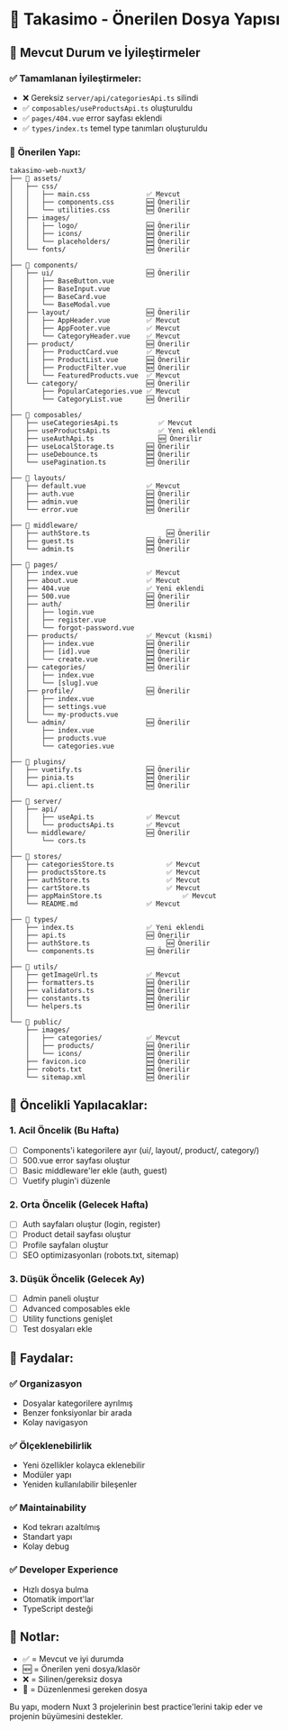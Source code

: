 # 📁 Takasimo - Önerilen Dosya Yapısı

## 🎯 **Mevcut Durum ve İyileştirmeler**

### ✅ **Tamamlanan İyileştirmeler:**

- ❌ Gereksiz `server/api/categoriesApi.ts` silindi
- ✅ `composables/useProductsApi.ts` oluşturuldu
- ✅ `pages/404.vue` error sayfası eklendi
- ✅ `types/index.ts` temel type tanımları oluşturuldu

### 📂 **Önerilen Yapı:**

```
takasimo-web-nuxt3/
├── 📁 assets/
│   ├── css/
│   │   ├── main.css              ✅ Mevcut
│   │   ├── components.css        🆕 Önerilir
│   │   └── utilities.css         🆕 Önerilir
│   ├── images/
│   │   ├── logo/                 🆕 Önerilir
│   │   ├── icons/                🆕 Önerilir
│   │   └── placeholders/         🆕 Önerilir
│   └── fonts/                    🆕 Önerilir
│
├── 📁 components/
│   ├── ui/                       🆕 Önerilir
│   │   ├── BaseButton.vue
│   │   ├── BaseInput.vue
│   │   ├── BaseCard.vue
│   │   └── BaseModal.vue
│   ├── layout/                   🆕 Önerilir
│   │   ├── AppHeader.vue         ✅ Mevcut
│   │   ├── AppFooter.vue         ✅ Mevcut
│   │   └── CategoryHeader.vue    ✅ Mevcut
│   ├── product/                  🆕 Önerilir
│   │   ├── ProductCard.vue       ✅ Mevcut
│   │   ├── ProductList.vue       🆕 Önerilir
│   │   ├── ProductFilter.vue     🆕 Önerilir
│   │   └── FeaturedProducts.vue  ✅ Mevcut
│   └── category/                 🆕 Önerilir
│       ├── PopularCategories.vue ✅ Mevcut
│       └── CategoryList.vue      🆕 Önerilir
│
├── 📁 composables/
│   ├── useCategoriesApi.ts          ✅ Mevcut
│   ├── useProductsApi.ts            ✅ Yeni eklendi
│   ├── useAuthApi.ts                🆕 Önerilir
│   ├── useLocalStorage.ts        🆕 Önerilir
│   ├── useDebounce.ts            🆕 Önerilir
│   └── usePagination.ts          🆕 Önerilir
│
├── 📁 layouts/
│   ├── default.vue               ✅ Mevcut
│   ├── auth.vue                  🆕 Önerilir
│   ├── admin.vue                 🆕 Önerilir
│   └── error.vue                 🆕 Önerilir
│
├── 📁 middleware/
│   ├── authStore.ts                   🆕 Önerilir
│   ├── guest.ts                  🆕 Önerilir
│   └── admin.ts                  🆕 Önerilir
│
├── 📁 pages/
│   ├── index.vue                 ✅ Mevcut
│   ├── about.vue                 ✅ Mevcut
│   ├── 404.vue                   ✅ Yeni eklendi
│   ├── 500.vue                   🆕 Önerilir
│   ├── auth/                     🆕 Önerilir
│   │   ├── login.vue
│   │   ├── register.vue
│   │   └── forgot-password.vue
│   ├── products/                 ✅ Mevcut (kısmi)
│   │   ├── index.vue             🆕 Önerilir
│   │   ├── [id].vue              🆕 Önerilir
│   │   └── create.vue            🆕 Önerilir
│   ├── categories/               🆕 Önerilir
│   │   ├── index.vue
│   │   └── [slug].vue
│   ├── profile/                  🆕 Önerilir
│   │   ├── index.vue
│   │   ├── settings.vue
│   │   └── my-products.vue
│   └── admin/                    🆕 Önerilir
│       ├── index.vue
│       ├── products.vue
│       └── categories.vue
│
├── 📁 plugins/
│   ├── vuetify.ts                🆕 Önerilir
│   ├── pinia.ts                  🆕 Önerilir
│   └── api.client.ts             🆕 Önerilir
│
├── 📁 server/
│   ├── api/
│   │   ├── useApi.ts             ✅ Mevcut
│   │   └── productsApi.ts        ✅ Mevcut
│   └── middleware/               🆕 Önerilir
│       └── cors.ts
│
├── 📁 stores/
│   ├── categoriesStore.ts             ✅ Mevcut
│   ├── productsStore.ts               ✅ Mevcut
│   ├── authStore.ts                   ✅ Mevcut
│   ├── cartStore.ts                   ✅ Mevcut
│   ├── appMainStore.ts                    ✅ Mevcut
│   └── README.md                 ✅ Mevcut
│
├── 📁 types/
│   ├── index.ts                  ✅ Yeni eklendi
│   ├── api.ts                    🆕 Önerilir
│   ├── authStore.ts                   🆕 Önerilir
│   └── components.ts             🆕 Önerilir
│
├── 📁 utils/
│   ├── getImageUrl.ts            ✅ Mevcut
│   ├── formatters.ts             🆕 Önerilir
│   ├── validators.ts             🆕 Önerilir
│   ├── constants.ts              🆕 Önerilir
│   └── helpers.ts                🆕 Önerilir
│
└── 📁 public/
    ├── images/
    │   ├── categories/           ✅ Mevcut
    │   ├── products/             🆕 Önerilir
    │   └── icons/                🆕 Önerilir
    ├── favicon.ico               🆕 Önerilir
    ├── robots.txt                🆕 Önerilir
    └── sitemap.xml               🆕 Önerilir
```

## 🚀 **Öncelikli Yapılacaklar:**

### 1. **Acil Öncelik (Bu Hafta)**

- [ ] Components'i kategorilere ayır (ui/, layout/, product/, category/)
- [ ] 500.vue error sayfası oluştur
- [ ] Basic middleware'ler ekle (auth, guest)
- [ ] Vuetify plugin'i düzenle

### 2. **Orta Öncelik (Gelecek Hafta)**

- [ ] Auth sayfaları oluştur (login, register)
- [ ] Product detail sayfası oluştur
- [ ] Profile sayfaları oluştur
- [ ] SEO optimizasyonları (robots.txt, sitemap)

### 3. **Düşük Öncelik (Gelecek Ay)**

- [ ] Admin paneli oluştur
- [ ] Advanced composables ekle
- [ ] Utility functions genişlet
- [ ] Test dosyaları ekle

## 🎯 **Faydalar:**

### ✅ **Organizasyon**

- Dosyalar kategorilere ayrılmış
- Benzer fonksiyonlar bir arada
- Kolay navigasyon

### ✅ **Ölçeklenebilirlik**

- Yeni özellikler kolayca eklenebilir
- Modüler yapı
- Yeniden kullanılabilir bileşenler

### ✅ **Maintainability**

- Kod tekrarı azaltılmış
- Standart yapı
- Kolay debug

### ✅ **Developer Experience**

- Hızlı dosya bulma
- Otomatik import'lar
- TypeScript desteği

## 📝 **Notlar:**

- ✅ = Mevcut ve iyi durumda
- 🆕 = Önerilen yeni dosya/klasör
- ❌ = Silinen/gereksiz dosya
- 🔄 = Düzenlenmesi gereken dosya

Bu yapı, modern Nuxt 3 projelerinin best practice'lerini takip eder ve projenin büyümesini destekler.
